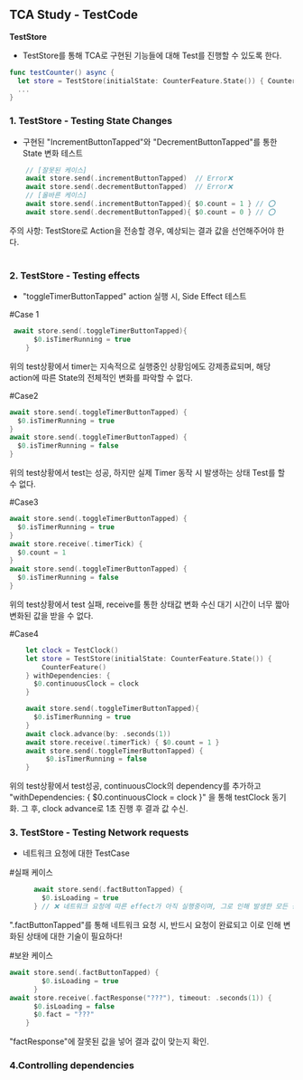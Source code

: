 ## TCA Study - TestCode

**TestStore**

- TestStore를 통해 TCA로 구현된 기능들에 대해 Test를 진행할 수 있도록 한다.
```swift
func testCounter() async {
  let store = TestStore(initialState: CounterFeature.State()) { CounterFeature() }
  ...
}
```

### 1. TestStore - Testing State Changes
- 구현된 "IncrementButtonTapped"와 "DecrementButtonTapped"를 통한 State 변화 테스트
```swift
    // [잘못된 케이스]
    await store.send(.incrementButtonTapped)  // Error❌
    await store.send(.decrementButtonTapped)  // Error❌ 
    // [올바른 케이스]
    await store.send(.incrementButtonTapped){ $0.count = 1 } // ⭕️
    await store.send(.decrementButtonTapped){ $0.count = 0 } // ⭕️
```
주의 사항: TestStore로 Action을 전송할 경우, 예상되는 결과 값을 선언해주어야 한다. 
<br></br>

### 2. TestStore - Testing effects
- "toggleTimerButtonTapped" action 실행 시, Side Effect 테스트

#Case 1
``` swift
 await store.send(.toggleTimerButtonTapped){
      $0.isTimerRunning = true 
    }
```
위의 test상황에서 timer는 지속적으로 실행중인 상황임에도 강제종료되며, 해당 action에 따른 State의 전체적인 변화를 파악할 수 없다.

#Case2
``` swift
await store.send(.toggleTimerButtonTapped) {
  $0.isTimerRunning = true
}
await store.send(.toggleTimerButtonTapped) {
  $0.isTimerRunning = false
}
```
위의 test상황에서 test는 성공, 하지만 실제 Timer 동작 시 발생하는 상태 Test를 할 수 없다.

#Case3
```swift
await store.send(.toggleTimerButtonTapped) {
  $0.isTimerRunning = true
}
await store.receive(.timerTick) {
  $0.count = 1
}
await store.send(.toggleTimerButtonTapped) {
  $0.isTimerRunning = false
}
```
위의 test상황에서 test 실패, receive를 통한 상태값 변화 수신 대기 시간이 너무 짧아 변화된 값을 받을 수 없다.

#Case4
```swift
    let clock = TestClock()
    let store = TestStore(initialState: CounterFeature.State()) {
        CounterFeature()
    } withDependencies: {
      $0.continuousClock = clock
    }

    await store.send(.toggleTimerButtonTapped){
      $0.isTimerRunning = true
    }
    await clock.advance(by: .seconds(1))
    await store.receive(.timerTick) { $0.count = 1 }
    await store.send(.toggleTimerButtonTapped) {
         $0.isTimerRunning = false
    }
```
위의 test상황에서 test성공, continuousClock의 dependency를 추가하고 "withDependencies: { $0.continuousClock = clock }" 을 통해 testClock 동기화.
그 후, clock advance로 1초 진행 후 결과 값 수신.

### 3. TestStore - Testing Network requests
- 네트워크 요청에 대한 TestCase

#실패 케이스 
```swift
      await store.send(.factButtonTapped) {
        $0.isLoading = true
      } // ❌ 네트워크 요청에 따른 effect가 아직 실행중이며, 그로 인해 발생한 모든 상태변화에 대한 기술이 필요하다
```
".factButtonTapped"를 통해 네트워크 요청 시, 반드시 요청이 완료되고 이로 인해 변화된 상태에 대한 기술이 필요하다!

#보완 케이스
```swift
await store.send(.factButtonTapped) {
        $0.isLoading = true
      } 
await store.receive(.factResponse("???"), timeout: .seconds(1)) {
      $0.isLoading = false
      $0.fact = "???"
    }
```
"factResponse"에 잘못된 값을 넣어 결과 값이 맞는지 확인.

### 4.Controlling dependencies
